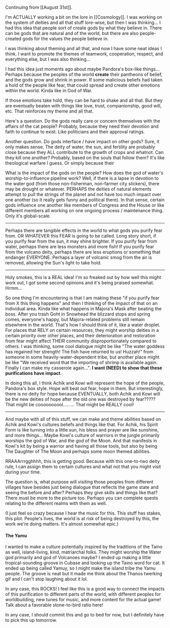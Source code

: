 Continuing from [[August 31st]].

I'm ACTUALLY working a bit on the lore in [[Cosmology]]. I was working on the system of deities and all that stuff lore-wise, but then I was thinking... I had this idea that people sort of create gods by what they believe in. There can be gods that are natural and of the world, but there are also people-created gods for the values the people believe in.

I was thinking about theming and all that, and now I have some neat ideas I think. I want to promote the themes of teamwork, cooperation, respect, and everything else, but I was also thinking...

I had this idea just moments ago about maybe Pandora's box-like things... Perhaps because the peoples of the world **create** their pantheons of belief, and the gods grow and shrink in power. If some malicious beliefs had taken a hold of the people like fear, that could spread and create other emotions within the world. Kinda like in God of War.

If those emotions take hold, they can be hard to shake and all that. But they are eventually beaten with things like love, trust, companionship, good will, etc. That reinforces my theme and all that.

Here's a question. Do the gods really care or concern themselves with the affairs of the cat people? Probably, because they need their devotion and faith to continue to exist. Like politicians and their approval ratings. 

Another question. Do gods interface / have impact on other gods? Sure, it only makes sense. The deity of water, the sun, and fertility are probably close because they ALL contribute to the growth of crops and whatnot.
Can they kill one another? Probably, based on the souls that follow them? It's like theological warfare I guess. Or simply because their 

What is the impact of the gods on the people? How does the god of water's worship-to-influence pipeline work? Well, if there is a lapse in devotion to the water god (from those non-fisherman, non-farmer city slickers), there may be drought or whatever. PERHAPS the deities of natural elements attempt to pull the strings of the planet and not have too much impact over one another (so it really gets funny and political there).
In that sense, certain gods influence one another like members of Congress and the House or like different members all working on one ongoing process / maintenance thing. Only it's global-scale.

---

Perhaps there are tangible effects in the world to what gods you purify fear from. OR WHATEVER this FEAR is going to be called. Long story short, if you purify fear from the sun, it may shine brighter.
If you purify fear from water, perhaps there are less monsters and more fish!
If you purify fear from the volcano deity, perhaps there are less eruptions or something that endanger EVERYONE. Perhaps a layer of volcanic smog from the air is removed, allowing the Sun's light to take hold.

---

Holy smokes, this is a REAL idea! I'm so freaked out by how well this might work out, I got some second opinions and it's being praised somewhat. Hrmm...

So one thing I'm encountering is that I am making these "if you purify fear from X this thing happens" and then I thinking of the impact of that on an individual area. Kinda like what happens in Majora's Mask after beating the boss. After you trash Goht in Snowhead the blizzard stops and spring comes, everyone's happy, but Majora-related problems still remain elsewhere in the world. That's how I should think of it, like a water droplet. For places that RELY on certain resources, they might worship deities in a certain priority over other places, and their deterioration and restoration from fear might affect THEIR community disproportionately compared to others.
	I was thinking, some cool dialogue might be like "The water goddess has regained her strength! The fish have returned to us! Huzzah!" from someone in some heavily-water-dependent tribe, but another place might be like "We received word that the importing of shrimp is available again. Finally I can make my casserole again...".
	**I want (NEED) to show that these purifications have impact**.

In doing this all, I think Achik and Kowi will represent the hope of the people, Pandora's box style. Hope will beat out fear, hope in them. But interestingly, there is no deity for hope because EVENTUALLY, both Achik and Kowi will be the new deities of hope after the old one was destroyed by fear????? That might be coooooooool......... That might be REALLY cool!

---

And maybe with all of this stuff, we can make and theme abilities based on Achik and Kowi's cultures beliefs and things like that. For Achik, his Spirit Form is like turning into a little sun, his bless and prayer are like sunshine, and more things...
Maybe Kowi's culture of warriors in the jungle primarily worships the god of War, and the god of the Moon. And that manifests in Kowi's kit by being a warrior and having all those tools, but also by being The Daughter of The Moon and perhaps some moon themed abilities.

RRAAArrrgghhhh, this is getting good. Because with this one-to-two deity rule, I can assign them to certain cultures and what not that you might visit during your time.

The question is, what purpose will visiting those peoples from different villages have besides just being dialogue that reflects the game state and seeing the before and after? Perhaps they give skills and things like that? There must be more to the picture too. Perhaps you can complete quests relating to the different realms with them as well.

(I just feel so crazy because I hear the music for this. This stuff has stakes, this plot. People's lives, the world is at risk of being destroyed by this, the work we're doing matters. It's almost somewhat epic.)

#### The Yamu
I wanted to make a culture potentially inspired by the traditions of the Taino as well, island-living, kind, matriarchal folks. They might worship the Water god primarily and god of Volcanoes maybe? 
I ended up making a little tropical-sounding groove in Cubase and looking up the Taino word for cat. It ended up being called Yamuy, so I might make the island tribe the Yamu people. The groove is neat but it made me think about the Thanos twerking gif and I can't stop laughing about it lol.

In any case, this ROCKS! I feel like this is a good way to connect the impacts of this purification to different parts of the world, with different peoples for worldbuilding, new tunes for music, and more content for the actual game! Talk about a favorable stone-to-bird ratio here!

In any case, I should commit this and go to bed for now, but I definitely have to pick this up tomorrow. 